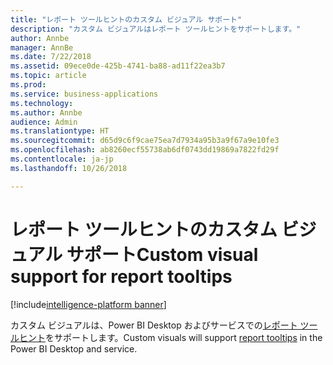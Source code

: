 ```yaml
---
title: "レポート ツールヒントのカスタム ビジュアル サポート"
description: "カスタム ビジュアルはレポート ツールヒントをサポートします。"
author: Annbe
manager: AnnBe
ms.date: 7/22/2018
ms.assetid: 09ece0de-425b-4741-ba88-ad11f22ea3b7
ms.topic: article
ms.prod: 
ms.service: business-applications
ms.technology: 
ms.author: Annbe
audience: Admin
ms.translationtype: HT
ms.sourcegitcommit: d65d9c6f9cae75ea7d7934a95b3a9f67a9e10fe3
ms.openlocfilehash: ab8260ecf55738ab6df0743dd19869a7822fd29f
ms.contentlocale: ja-jp
ms.lasthandoff: 10/26/2018

---
```

# <a name="custom-visual-support-for-report-tooltips"></a><span data-ttu-id="0c057-103">レポート ツールヒントのカスタム ビジュアル サポート</span><span class="sxs-lookup"><span data-stu-id="0c057-103">Custom visual support for report tooltips</span></span>

[!include[intelligence-platform banner](../../includes/intelligence-platform.md)]



<span data-ttu-id="0c057-104">カスタム ビジュアルは、Power BI Desktop およびサービスでの[レポート ツールヒント](https://docs.microsoft.com/power-bi/desktop-tooltips)をサポートします。</span><span class="sxs-lookup"><span data-stu-id="0c057-104">Custom visuals will support [report tooltips](https://docs.microsoft.com/power-bi/desktop-tooltips) in the Power BI Desktop and service.</span></span>

